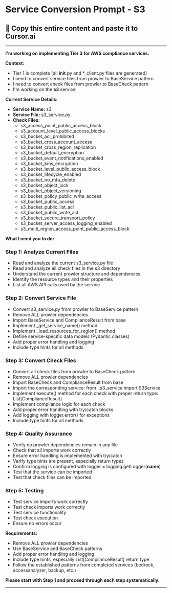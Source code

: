 # Service Conversion Prompt - S3

## 🎯 Copy this entire content and paste it to Cursor.ai

---

**I'm working on implementing Tier 3 for AWS compliance services.**

**Context:**
- Tier 1 is complete (all __init__.py and *_client.py files are generated)
- I need to convert service files from prowler to BaseService pattern
- I need to convert check files from prowler to BaseCheck pattern
- I'm working on the **s3** service

**Current Service Details:**
- **Service Name:** s3
- **Service File:** s3_service.py
- **Check Files:** 
  - s3_access_point_public_access_block
  - s3_account_level_public_access_blocks
  - s3_bucket_acl_prohibited
  - s3_bucket_cross_account_access
  - s3_bucket_cross_region_replication
  - s3_bucket_default_encryption
  - s3_bucket_event_notifications_enabled
  - s3_bucket_kms_encryption
  - s3_bucket_level_public_access_block
  - s3_bucket_lifecycle_enabled
  - s3_bucket_no_mfa_delete
  - s3_bucket_object_lock
  - s3_bucket_object_versioning
  - s3_bucket_policy_public_write_access
  - s3_bucket_public_access
  - s3_bucket_public_list_acl
  - s3_bucket_public_write_acl
  - s3_bucket_secure_transport_policy
  - s3_bucket_server_access_logging_enabled
  - s3_multi_region_access_point_public_access_block

**What I need you to do:**

### Step 1: Analyze Current Files
- Read and analyze the current s3_service.py file
- Read and analyze all check files in the s3 directory
- Understand the current prowler structure and dependencies
- Identify the resource types and their properties
- List all AWS API calls used by the service

### Step 2: Convert Service File
- Convert s3_service.py from prowler to BaseService pattern
- Remove ALL prowler dependencies
- Import BaseService and ComplianceResult from base
- Implement _get_service_name() method
- Implement _load_resources_for_region() method
- Define service-specific data models (Pydantic classes)
- Add proper error handling and logging
- Include type hints for all methods

### Step 3: Convert Check Files
- Convert all check files from prowler to BaseCheck pattern
- Remove ALL prowler dependencies
- Import BaseCheck and ComplianceResult from base
- Import the corresponding service: from ..s3_service import S3Service
- Implement execute() method for each check with proper return type: List[ComplianceResult]
- Implement compliance logic for each check
- Add proper error handling with try/catch blocks
- Add logging with logger.error() for exceptions
- Include type hints for all methods

### Step 4: Quality Assurance
- Verify no prowler dependencies remain in any file
- Check that all imports work correctly
- Ensure error handling is implemented with try/catch
- Verify type hints are present, especially return types
- Confirm logging is configured with logger = logging.getLogger(__name__)
- Test that the service can be imported
- Test that check files can be imported

### Step 5: Testing
- Test service imports work correctly
- Test check imports work correctly
- Test service functionality
- Test check execution
- Ensure no errors occur

**Requirements:**
- Remove ALL prowler dependencies
- Use BaseService and BaseCheck patterns
- Add proper error handling and logging
- Include type hints, especially List[ComplianceResult] return type
- Follow the established patterns from completed services (bedrock, accessanalyzer, backup, etc.)

**Please start with Step 1 and proceed through each step systematically.**

---
